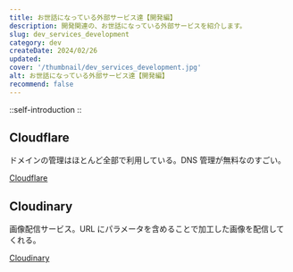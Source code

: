 ```yaml
---
title: お世話になっている外部サービス達【開発編】
description: 開発関連の、お世話になっている外部サービスを紹介します。
slug: dev_services_development
category: dev
createDate: 2024/02/26
updated: 
cover: '/thumbnail/dev_services_development.jpg'
alt: お世話になっている外部サービス達【開発編】
recommend: false
---
```



::self-introduction
::

## Cloudflare

ドメインの管理はほとんど全部で利用している。DNS 管理が無料なのすごい。

[Cloudflare](https://www.cloudflare.com)

## Cloudinary

画像配信サービス。URL にパラメータを含めることで加工した画像を配信してくれる。

[Cloudinary](https://cloudinary.com)